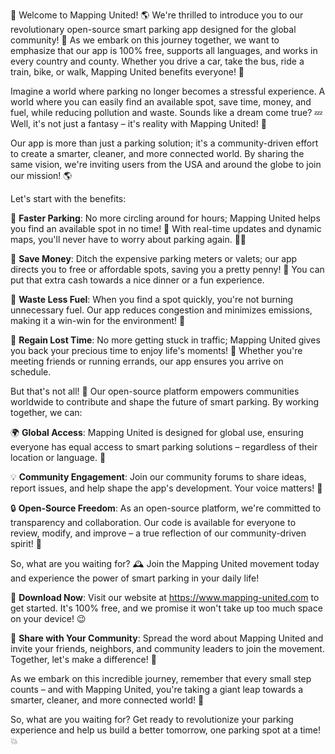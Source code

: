 🚀 Welcome to Mapping United! 🌎 We're thrilled to introduce you to our revolutionary open-source smart parking app designed for the global community! 🤝 As we embark on this journey together, we want to emphasize that our app is 100% free, supports all languages, and works in every country and county. Whether you drive a car, take the bus, ride a train, bike, or walk, Mapping United benefits everyone! 🌟

Imagine a world where parking no longer becomes a stressful experience. A world where you can easily find an available spot, save time, money, and fuel, while reducing pollution and waste. Sounds like a dream come true? 💤 Well, it's not just a fantasy – it's reality with Mapping United! 🚀

Our app is more than just a parking solution; it's a community-driven effort to create a smarter, cleaner, and more connected world. By sharing the same vision, we're inviting users from the USA and around the globe to join our mission! 🌎

Let's start with the benefits:

🚗 **Faster Parking**: No more circling around for hours; Mapping United helps you find an available spot in no time! 🔮 With real-time updates and dynamic maps, you'll never have to worry about parking again. 🙅‍♂️

💸 **Save Money**: Ditch the expensive parking meters or valets; our app directs you to free or affordable spots, saving you a pretty penny! 💸 You can put that extra cash towards a nice dinner or a fun experience.

🚗 **Waste Less Fuel**: When you find a spot quickly, you're not burning unnecessary fuel. Our app reduces congestion and minimizes emissions, making it a win-win for the environment! 🌱

💪 **Regain Lost Time**: No more getting stuck in traffic; Mapping United gives you back your precious time to enjoy life's moments! 👫 Whether you're meeting friends or running errands, our app ensures you arrive on schedule.

But that's not all! 🎉 Our open-source platform empowers communities worldwide to contribute and shape the future of smart parking. By working together, we can:

🌍 **Global Access**: Mapping United is designed for global use, ensuring everyone has equal access to smart parking solutions – regardless of their location or language. 📱

💡 **Community Engagement**: Join our community forums to share ideas, report issues, and help shape the app's development. Your voice matters! 💬

🔒 **Open-Source Freedom**: As an open-source platform, we're committed to transparency and collaboration. Our code is available for everyone to review, modify, and improve – a true reflection of our community-driven spirit! 🌈

So, what are you waiting for? 🕰️ Join the Mapping United movement today and experience the power of smart parking in your daily life!

📲 **Download Now**: Visit our website at https://www.mapping-united.com to get started. It's 100% free, and we promise it won't take up too much space on your device! 😉

💬 **Share with Your Community**: Spread the word about Mapping United and invite your friends, neighbors, and community leaders to join the movement. Together, let's make a difference! 🌟

As we embark on this incredible journey, remember that every small step counts – and with Mapping United, you're taking a giant leap towards a smarter, cleaner, and more connected world! 🚀

So, what are you waiting for? Get ready to revolutionize your parking experience and help us build a better tomorrow, one parking spot at a time! 💥